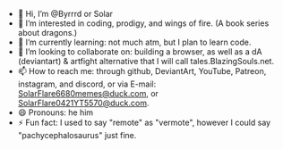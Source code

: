 - 👋 Hi, I’m @Byrrrd or Solar
- 👀 I’m interested in coding, prodigy, and wings of fire. (A book series about dragons.)
- 🌱 I’m currently learning: not much atm, but I plan to learn code.
- 💞️ I’m looking to collaborate on: building a browser, as well as a dA (deviantart) & artfight alternative that I will call tales.BlazingSouls.net.
- 📫 How to reach me: through github, DeviantArt, YouTube, Patreon, instagram, and discord, or via E-mail: SolarFlare6680memes@duck.com, or SolarFlare0421YT5570@duck.com.
- 😄 Pronouns: he him
- ⚡ Fun fact: I used to say "remote" as "vermote", however I could say "pachycephalosaurus" just fine.
